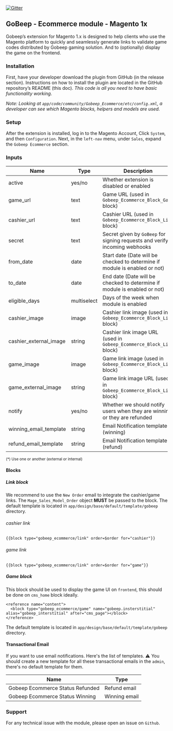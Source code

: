 [![Gitter](https://badges.gitter.im/gbeep/magento1-plugin.svg)](https://gitter.im/gbeep/magento1-plugin?utm_source=badge&utm_medium=badge&utm_campaign=pr-badge)

## GoBeep - Ecommerce module - Magento 1x

Gobeep’s extension for Magento 1.x is designed to help clients who use the Magento platform to quickly and seamlessly generate links to validate game codes distributed by Gobeep gaming solution.
And to (optionally) display the game on the frontend.

### Installation
First, have your developer download the plugin from GitHub (in the release section). Instructions on how to install the plugin are located in the GitHub repository’s README (this doc). *This code is all you need to have basic functionality working*.

*Note: Looking at `app/code/community/Gobeep_Ecommerce/etc/config.xml`, a developer can see which Magento blocks, helpers and models are used.*

### Setup

After the extension is installed, log in to the Magento Account, Click `System`, and then `Configuration`.
Next, in the `left-nav` menu, under `Sales`, expand the `Gobeep Ecommerce` section.

### Inputs

| Name                    | Type             | Description                                                                   |  Default  | Required |
| ----------------------- | ---------------- | ----------------------------------------------------------------------------- | --------- | -------- |
| active                  | yes/no           | Whether extension is disabled or enabled                                      | No        | Yes      |
| game_url                | text             | Game URL (used in `Gobeep_Ecommerce_Block_Game` block)                        |           | Yes      |
| cashier_url             | text             | Cashier URL (used in `Gobeep_Ecommerce_Block_Link` block)                     |           | Yes      |
| secret                  | text             | Secret given by `GoBeep` for signing requests and verify incoming webhooks    |           | Yes      |
| from_date               | date             | Start date (Date will be checked to determine if module is enabled or not)    |           | No       |
| to_date                 | date             | End date (Date will be checked to determine if module is enabled or not)      |           | No       |
| eligible_days           | multiselect      | Days of the week when module is enabled                                       |           | No       |
| cashier_image           | image            | Cashier link image (used in `Gobeep_Ecommerce_Block_Link` block)              |           | Yes*     |
| cashier_external_image  | string           | Cashier link image URL (used in `Gobeep_Ecommerce_Block_Link` block)          |           | Yes*     |
| game_image              | image            | Game link image (used in `Gobeep_Ecommerce_Block_Link` block)                 |           | Yes*     |
| game_external_image     | string           | Game link image URL (used in `Gobeep_Ecommerce_Block_Link` block)             |           | Yes*     |
| notify                  | yes/no           | Whether we should notify users when they are winning or they are refunded     |           | No       |
| winning_email_template  | string           | Email Notification template (winning)                                         |           | No       |
| refund_email_template   | string           | Email Notification template (refund)                                          |           | No       |

<sub>(*) Use one or another (external or internal)</sub>

#### Blocks

##### Link block

We recommend to use the `New Order` email to integrate the cashier/game links. The `Mage_Sales_Model_Order` object **MUST** be passed to the block.
The default template is located in `app/design/base/default/template/gobeep` directory.

###### cashier link

```{{block type="gobeep_ecommerce/link" order=$order for="cashier"}}```

###### game link

```{{block type="gobeep_ecommerce/link" order=$order for="game"}}```

##### Game block

This block should be used to display the game UI on `frontend`, this should be done on `cms_home` block ideally.

```
<reference name="content">
  <block type="gobeep_ecommerce/game" name="gobeep.insterstitial" alias="gobeep_interstitial" after="cms_page"></block>
</reference>
```

The default template is located in `app/design/base/default/template/gobeep` directory.

#### Transactional Email

If you want to use email notifications. Here's the list of templates.
:warning: You should create a new template for all these transactional emails in the `admin`, there's no default template for them. 

| Name                             | Type             |
| -------------------------------- | ---------------- |
| Gobeep Ecommerce Status Refunded | Refund email     |
| Gobeep Ecommerce Status Winning  | Winning email    |


### Support

For any technical issue with the module, please open an issue on `Github`.

